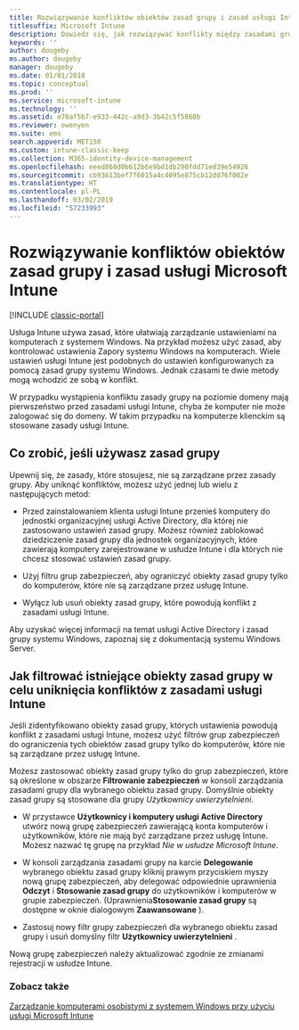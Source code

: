 ```yaml
---
title: Rozwiązywanie konfliktów obiektów zasad grupy i zasad usługi Intune
titlesuffix: Microsoft Intune
description: Dowiedz się, jak rozwiązywać konflikty między zasadami grupy i zasadami konfiguracji usługi Intune.
keywords: ''
author: dougeby
ms.author: dougeby
manager: dougeby
ms.date: 01/01/2018
ms.topic: conceptual
ms.prod: ''
ms.service: microsoft-intune
ms.technology: ''
ms.assetid: e76af5b7-e933-442c-a9d3-3b42c5f5868b
ms.reviewer: owenyen
ms.suite: ems
search.appverid: MET150
ms.custom: intune-classic-keep
ms.collection: M365-identity-device-management
ms.openlocfilehash: eeed868d0b612b6e9bd1db290fdd71ed39e54926
ms.sourcegitcommit: cb93613bef7f6015a4c4095e875cb12dd76f002e
ms.translationtype: HT
ms.contentlocale: pl-PL
ms.lasthandoff: 03/02/2019
ms.locfileid: "57233993"
---
```

# <a name="resolve-group-policy-objects-gpo-and-microsoft-intune-policy-conflicts"></a>Rozwiązywanie konfliktów obiektów zasad grupy i zasad usługi Microsoft Intune

[!INCLUDE [classic-portal](includes/classic-portal.md)]

Usługa Intune używa zasad, które ułatwiają zarządzanie ustawieniami na komputerach z systemem Windows. Na przykład możesz użyć zasad, aby kontrolować ustawienia Zapory systemu Windows na komputerach. Wiele ustawień usługi Intune jest podobnych do ustawień konfigurowanych za pomocą zasad grupy systemu Windows. Jednak czasami te dwie metody mogą wchodzić ze sobą w konflikt.

W przypadku wystąpienia konfliktu zasady grupy na poziomie domeny mają pierwszeństwo przed zasadami usługi Intune, chyba że komputer nie może zalogować się do domeny. W takim przypadku na komputerze klienckim są stosowane zasady usługi Intune.

## <a name="what-to-do-if-you-are-using-group-policy"></a>Co zrobić, jeśli używasz zasad grupy
Upewnij się, że zasady, które stosujesz, nie są zarządzane przez zasady grupy. Aby uniknąć konfliktów, możesz użyć jednej lub wielu z następujących metod:

-   Przed zainstalowaniem klienta usługi Intune przenieś komputery do jednostki organizacyjnej usługi Active Directory, dla której nie zastosowano ustawień zasad grupy. Możesz również zablokować dziedziczenie zasad grupy dla jednostek organizacyjnych, które zawierają komputery zarejestrowane w usłudze Intune i dla których nie chcesz stosować ustawień zasad grupy.

-   Użyj filtru grup zabezpieczeń, aby ograniczyć obiekty zasad grupy tylko do komputerów, które nie są zarządzane przez usługę Intune.

-   Wyłącz lub usuń obiekty zasad grupy, które powodują konflikt z zasadami usługi Intune.

Aby uzyskać więcej informacji na temat usługi Active Directory i zasad grupy systemu Windows, zapoznaj się z dokumentacją systemu Windows Server.

## <a name="how-to-filter-existing-gpos-to-avoid-conflicts-with-intune-policy"></a>Jak filtrować istniejące obiekty zasad grupy w celu uniknięcia konfliktów z zasadami usługi Intune
Jeśli zidentyfikowano obiekty zasad grupy, których ustawienia powodują konflikt z zasadami usługi Intune, możesz użyć filtrów grup zabezpieczeń do ograniczenia tych obiektów zasad grupy tylko do komputerów, które nie są zarządzane przez usługę Intune.

<!--- ### Use WMI filters
WMI filters selectively apply GPOs to computers that satisfy the conditions of a query. To apply a WMI filter, deploy a WMI class instance to all PCs in the enterprise before you enroll any PCs in the Intune service.

#### To apply WMI filters to a GPO

1.  Create a management object file by copying and pasting the following into a text file, and then saving it to a convenient location as **WIT.mof**. The file contains the WMI class instance that you deploy to PCs that you want to enroll in the Intune service.

    ```
    //Beginning of MOF file.
    #pragma classflags("forceupdate")
    #pragma namespace ("\\\\.\\Root")
    instance of __Namespace
    {
       Name = "WindowsIntune";
    };

    #pragma namespace ("\\\\.\\Root\\WindowsIntune")
    [
       Description("This class defines Microsoft Intune common properties")
    ]
    class WindowsIntune_ManagedNode
    {
       [ read, Description("This defines whether Microsoft Intune Policy is enabled"): DisableOverride ToSubClass ]
       boolean WindowsIntunePolicyEnabled;
       [ read, key, Description("This property defines the version." "Example: 1.0"): ToSubClass ]
       string Version;
    };

    instance of WindowsIntune_ManagedNode
    {
       Version = "1.0";
       WindowsIntunePolicyEnabled = 1;
    };
    ```

2.  Use either a startup script or Group Policy to deploy the file. The following is the deployment command for the startup script. The WMI class instance must be deployed before you enroll client PCs in the Intune service.

    **C:/Windows/System32/Wbem/MOFCOMP &lt;path to MOF file&gt;\wit.mof**

3.  Run either of the following commands to create the WMI filters, depending on whether the GPO you want to filter applies to PCs that are managed by using Intune or to PCs that are not managed by using Intune.

    -   For GPOs that apply to PCs that are not managed by using Intune, use the following:

        ```
        Namespace:root\WindowsIntune
        Query:  SELECT WindowsIntunePolicyEnabled FROM WindowsIntune_ManagedNode WHERE WindowsIntunePolicyEnabled=0
        ```

    -   For GPOs that apply to PCs that are managed by Intune, use the following:

        ```
        Namespace:root\WindowsIntune
        Query:  SELECT WindowsIntunePolicyEnabled FROM WindowsIntune_ManagedNode WHERE WindowsIntunePolicyEnabled=1
        ```

4.  Edit the GPO in the Group Policy Management console to apply the WMI filter that you created in the previous step.

    -   For GPOs that should apply only to PCs that you want to manage by using Intune, apply the filter **WindowsIntunePolicyEnabled=1**.

    -   For GPOs that should apply only to PCs that you do not want to manage by using Intune, apply the filter **WindowsIntunePolicyEnabled=0**.

For more information about how to apply WMI filters in Group Policy, see the blog post [Security Filtering, WMI Filtering, and Item-level Targeting in Group Policy Preferences](http://go.microsoft.com/fwlink/?LinkId=177883). --->


Możesz zastosować obiekty zasad grupy tylko do grup zabezpieczeń, które są określone w obszarze **Filtrowanie zabezpieczeń** w konsoli zarządzania zasadami grupy dla wybranego obiektu zasad grupy. Domyślnie obiekty zasad grupy są stosowane dla grupy *Użytkownicy uwierzytelnieni*.

-   W przystawce **Użytkownicy i komputery usługi Active Directory** utwórz nową grupę zabezpieczeń zawierającą konta komputerów i użytkowników, które nie mają być zarządzane przez usługę Intune. Możesz nazwać tę grupę na przykład *Nie w usłudze Microsoft Intune*.

-   W konsoli zarządzania zasadami grupy na karcie **Delegowanie** wybranego obiektu zasad grupy kliknij prawym przyciskiem myszy nową grupę zabezpieczeń, aby delegować odpowiednie uprawnienia **Odczyt** i **Stosowanie zasad grupy** do użytkowników i komputerów w grupie zabezpieczeń. (Uprawnienia**Stosowanie zasad grupy** są dostępne w oknie dialogowym **Zaawansowane** ).

-   Zastosuj nowy filtr grupy zabezpieczeń dla wybranego obiektu zasad grupy i usuń domyślny filtr **Użytkownicy uwierzytelnieni** .

Nową grupę zabezpieczeń należy aktualizować zgodnie ze zmianami rejestracji w usłudze Intune.

### <a name="see-also"></a>Zobacz także
[Zarządzanie komputerami osobistymi z systemem Windows przy użyciu usługi Microsoft Intune](manage-windows-pcs-with-microsoft-intune.md)
